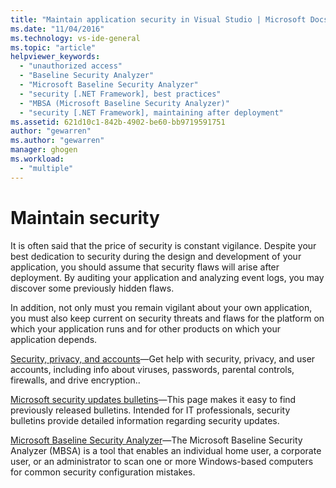 ```yaml
---
title: "Maintain application security in Visual Studio | Microsoft Docs"
ms.date: "11/04/2016"
ms.technology: vs-ide-general
ms.topic: "article"
helpviewer_keywords:
  - "unauthorized access"
  - "Baseline Security Analyzer"
  - "Microsoft Baseline Security Analyzer"
  - "security [.NET Framework], best practices"
  - "MBSA (Microsoft Baseline Security Analyzer)"
  - "security [.NET Framework], maintaining after deployment"
ms.assetid: 621d10c1-842b-4902-be60-bb9719591751
author: "gewarren"
ms.author: "gewarren"
manager: ghogen
ms.workload:
  - "multiple"
---
```

# Maintain security

It is often said that the price of security is constant vigilance. Despite your best dedication to security during the design and development of your application, you should assume that security flaws will arise after deployment. By auditing your application and analyzing event logs, you may discover some previously hidden flaws.

In addition, not only must you remain vigilant about your own application, you must also keep current on security threats and flaws for the platform on which your application runs and for other products on which your application depends.

[Security, privacy, and accounts](https://support.microsoft.com/products/microsoft-account?category=privacy#security-privacy-accounts-help=windows-8&v0h=winrttab1&v1h=win8tab1&v2h=win7tab1&v3h=winvistatab1)&mdash;Get help with security, privacy, and user accounts, including info about viruses, passwords, parental controls, firewalls, and drive encryption..

[Microsoft security updates bulletins](https://technet.microsoft.com/security/bulletins.aspx)&mdash;This page makes it easy to find previously released bulletins. Intended for IT professionals, security bulletins provide detailed information regarding security updates.

[Microsoft Baseline Security Analyzer](https://www.microsoft.com/download/details.aspx?id=7558)&mdash;The Microsoft Baseline Security Analyzer (MBSA) is a tool that enables an individual home user, a corporate user, or an administrator to scan one or more Windows-based computers for common security configuration mistakes.